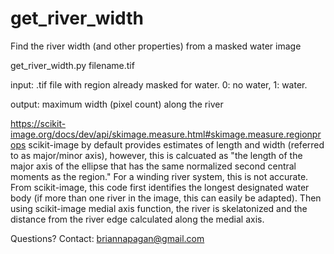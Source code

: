 # get_river_width
Find the river width (and other properties) from a masked water image

get_river_width.py filename.tif

input:    .tif file with region already masked for water. 0: no water, 1: water. 

output:   maximum width (pixel count) along the river

https://scikit-image.org/docs/dev/api/skimage.measure.html#skimage.measure.regionprops
scikit-image by default provides estimates of length and width (referred to as major/minor axis), however, this is calcuated as "the length of the major axis of the ellipse that has the same normalized second central moments as the region." For a winding river system, this is not accurate. From scikit-image, this code first identifies the longest designated water body (if more than one river in the image, this can easily be adapted). Then using scikit-image medial axis function, the river is skelatonized and the distance from the river edge calculated along the medial axis. 

Questions? Contact: briannapagan@gmail.com 
